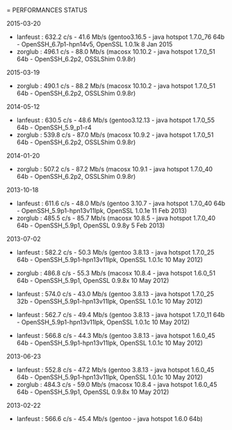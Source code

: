 = PERFORMANCES STATUS

2015-03-20
  - lanfeust : 632.2 c/s - 41.6 Mb/s (gentoo3.16.5   - java hotspot 1.7.0_76 64b - OpenSSH_6.7p1-hpn14v5, OpenSSL 1.0.1k 8 Jan 2015
  - zorglub  : 496.1 c/s - 88.0 Mb/s (macosx 10.10.2 - java hotspot 1.7.0_51 64b - OpenSSH_6.2p2, OSSLShim 0.9.8r)

2015-03-19
  - zorglub  : 490.1 c/s - 88.2 Mb/s (macosx 10.10.2 - java hotspot 1.7.0_51 64b - OpenSSH_6.2p2, OSSLShim 0.9.8r)

2014-05-12
  - lanfeust : 630.5 c/s - 48.6 Mb/s (gentoo3.12.13 - java hotspot 1.7.0_55 64b - OpenSSH_5.9_p1-r4
  - zorglub  : 539.8 c/s - 87.0 Mb/s (macosx 10.9.2 - java hotspot 1.7.0_51 64b - OpenSSH_6.2p2, OSSLShim 0.9.8r)

2014-01-20
  - zorglub  : 507.2 c/s - 87.2 Mb/s (macosx 10.9.1 - java hotspot 1.7.0_40 64b - OpenSSH_6.2p2, OSSLShim 0.9.8r)

2013-10-18
  - lanfeust : 611.6 c/s - 48.0 Mb/s (gentoo 3.10.7 - java hotspot 1.7.0_40 64b - OpenSSH_5.9p1-hpn13v11lpk, OpenSSL 1.0.1e 11 Feb 2013)
  - zorglub  : 485.5 c/s - 85.7 Mb/s (macosx 10.8.5 - java hotspot 1.7.0_40 64b - OpenSSH_5.9p1, OpenSSL 0.9.8y 5 Feb 2013)

2013-07-02
  - lanfeust : 582.2 c/s - 50.3 Mb/s (gentoo 3.8.13 - java hotspot 1.7.0_25 64b - OpenSSH_5.9p1-hpn13v11lpk, OpenSSL 1.0.1c 10 May 2012)
  - zorglub  : 486.8 c/s - 55.3 Mb/s (macosx 10.8.4 - java hotspot 1.6.0_51 64b - OpenSSH_5.9p1, OpenSSL 0.9.8x 10 May 2012)
 
  - lanfeust : 574.0 c/s - 43.0 Mb/s (gentoo 3.8.13 - java hotspot 1.7.0_25 32b - OpenSSH_5.9p1-hpn13v11lpk, OpenSSL 1.0.1c 10 May 2012)
  - lanfeust : 562.7 c/s - 49.4 Mb/s (gentoo 3.8.13 - java hotspot 1.7.0_11 64b - OpenSSH_5.9p1-hpn13v11lpk, OpenSSL 1.0.1c 10 May 2012)
  - lanfeust : 566.8 c/s - 44.3 Mb/s (gentoo 3.8.13 - java hotspot 1.6.0_45 64b - OpenSSH_5.9p1-hpn13v11lpk, OpenSSL 1.0.1c 10 May 2012)

2013-06-23
  - lanfeust : 552.8 c/s - 47.2 Mb/s (gentoo 3.8.13 - java hotspot 1.6.0_45 64b - OpenSSH_5.9p1-hpn13v11lpk, OpenSSL 1.0.1c 10 May 2012)
  - zorglub  : 484.3 c/s - 59.0 Mb/s (macosx 10.8.4 - java hotspot 1.6.0_45 64b - OpenSSH_5.9p1, OpenSSL 0.9.8x 10 May 2012)

2013-02-22
  - lanfeust : 566.6 c/s - 45.4 Mb/s (gentoo - java hotspot 1.6.0 64b)

